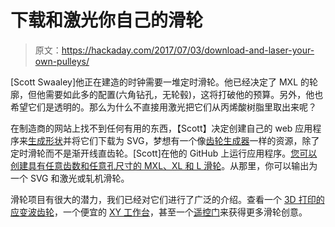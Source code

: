 # 下载和激光你自己的滑轮

> 原文：<https://hackaday.com/2017/07/03/download-and-laser-your-own-pulleys/>

[Scott Swaaley]他正在建造的时钟需要一堆定时滑轮。他已经决定了 MXL 的轮廓，但他需要如此多的配置(六角钻孔，无轮毂)，这将打破他的预算。另外，他也希望它们是透明的。那么为什么不直接用激光把它们从丙烯酸树脂里取出来呢？

在制造商的网站上找不到任何有用的东西，【Scott】决定创建自己的 web 应用程序来[生成形状](http://gritlab.org/timing-pulley-generator/)并将它们下载为 SVG，梦想有一个像[齿轮生成器](http://geargenerator.com/)一样的资源，除了定时滑轮而不是渐开线直齿轮。[Scott]在他的 GitHub 上运行应用程序。[您可以创建具有任意齿数和任意孔尺寸的 MXL、XL 和 L 滑轮](https://scottswaaley.github.io/TimingPulleyGenerator/)。从那里，你可以输出为一个 SVG 和激光或轧机滑轮。

滑轮项目有很大的潜力，我们已经对它们进行了广泛的介绍。查看一个 [3D 打印的应变波齿轮](https://hackaday.com/2017/01/17/3d-printed-strain-wave-gear-needs-your-help/)，一个便宜的 [XY 工作台](http://hackaday.com/2008/09/30/cheap-xy-table-using-hobby-servos)，甚至一个[遥控门](http://hackaday.com/2016/08/09/remote-operated-gate-on-a-budget/)来获得更多滑轮创意。